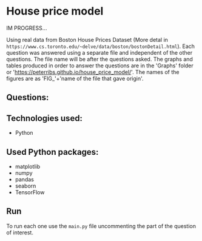 # House price model

IM PROGRESS...

Using real data from Boston House Prices Dataset (More detal in `https://www.cs.toronto.edu/~delve/data/boston/bostonDetail.html`). Each question was answered using a separate file and independent of the other questions. The file name will be after the questions asked. The graphs and tables produced in order to answer the questions are in the 'Graphs' folder or 'https://peterribs.github.io/house_price_model/'. The names of the figures are as 'FIG_'+'name of the file that gave origin'.

## Questions:

## Technologies used:

- Python

## Used Python packages:

- matplotlib
- numpy
- pandas
- seaborn
- TensorFlow

## Run

To run each one use the `main.py` file uncommenting the part of the question of interest.